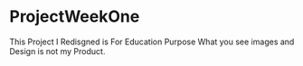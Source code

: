 # ProjectWeekOne

This Project I Redisgned is For Education Purpose What you see images and Design is not my Product.
